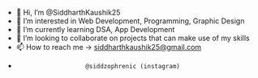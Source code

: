 - 👋 Hi, I’m @SiddharthKaushik25
- 👀 I’m interested in Web Development, Programming, Graphic Design
- 🌱 I’m currently learning DSA, App Development
- 💞️ I’m looking to collaborate on projects that can make use of my skills
- 📫 How to reach me -> siddharthkaushik25@gmail.com
-                        @siddzophrenic (instagram)

<!---
SiddharthKaushik25/SiddharthKaushik25 is a ✨ special ✨ repository because its `README.md` (this file) appears on your GitHub profile.
You can click the Preview link to take a look at your changes.
--->
